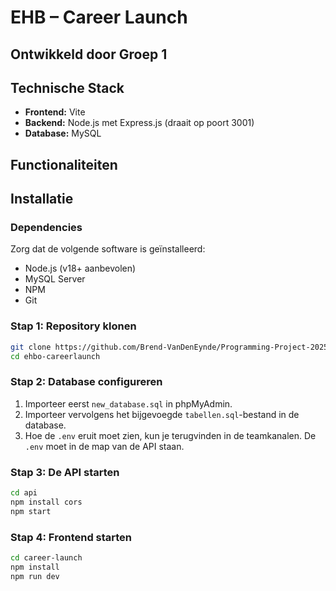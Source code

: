 # EHB – Career Launch

## Ontwikkeld door Groep 1

## Technische Stack

- **Frontend:** Vite 
- **Backend:** Node.js met Express.js (draait op poort 3001)
- **Database:** MySQL

## Functionaliteiten



## Installatie

### Dependencies

Zorg dat de volgende software is geïnstalleerd:

- Node.js (v18+ aanbevolen)
- MySQL Server
- NPM
- Git

### Stap 1: Repository klonen

```bash
git clone https://github.com/Brend-VanDenEynde/Programming-Project-2025-Groep-1.git
cd ehbo-careerlaunch
```

### Stap 2: Database configureren

1. Importeer eerst `new_database.sql` in phpMyAdmin.
2. Importeer vervolgens het bijgevoegde `tabellen.sql`-bestand in de database.
3. Hoe de `.env` eruit moet zien, kun je terugvinden in de teamkanalen. De `.env` moet in de map van de API staan.


### Stap 3: De API starten

```bash
cd api
npm install cors
npm start
```

### Stap 4: Frontend starten

```bash
cd career-launch
npm install
npm run dev
```



